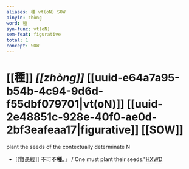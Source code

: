 ```yaml
---
aliases: 種 vt(oN) SOW
pinyin: zhòng
word: 種
syn-func: vt(oN)
sem-feat: figurative
total: 1
concept: SOW 
---
```

# [[種]] *[[zhòng]]*  [[uuid-e64a7a95-b54b-4c94-9d6d-f55dbf079701|vt(oN)]] [[uuid-2e48851c-928e-40f0-ae0d-2bf3eafeaa17|figurative]] [[SOW]]
plant the seeds of the contextually determinate N
 - [[賢愚經]] 不可不**種**。」 / One must plant their seeds."[HXWD](https://hxwd.org/textview.html?location=KR6b0059_T_010-0421a.46)